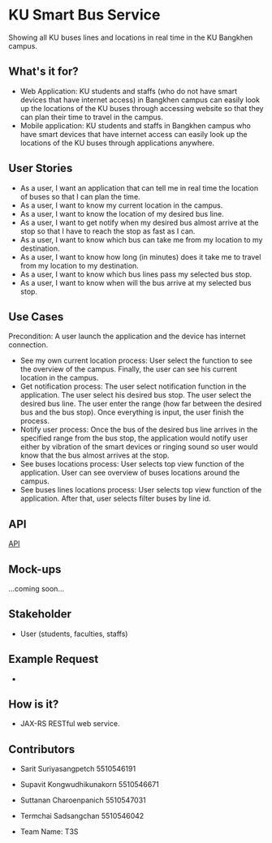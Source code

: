 # KU Smart Bus Service
Showing all KU buses lines and locations in real time in the KU Bangkhen campus.

## What's it for?
* Web Application: KU students and staffs (who do not have smart devices that have internet access) in Bangkhen campus can easily look up the locations of the KU buses through accessing website so that they can plan their time to travel in the campus.
* Mobile application: KU students and staffs in Bangkhen campus who have smart devices that have internet access can easily look up the locations of the KU buses through applications anywhere.

## User Stories
* As a user, I want an application that can tell me in real time the location of buses so that I can plan the time.
* As a user, I want to know my current location in the campus.
* As a user, I want to know the location of my desired bus line.
* As a user, I want to get notify when my desired bus almost arrive at the stop so that I have to reach the stop as fast as I can.
* As a user, I want to know which bus can take me from my location to my destination.
* As a user, I want to know how long (in minutes) does it take me to travel from my location to my destination.
* As a user, I want to know which bus lines pass my selected bus stop.
* As a user, I want to know when will the bus arrive at my selected bus stop.

## Use Cases
Precondition: A user launch the application and the device has internet connection.
* See my own current location process: User select the function to see the overview of the campus. Finally, the user can see his current location in the campus.
* Get notification process: The user select notification function in the application. The user select his desired bus stop. The user select the desired bus line. The user enter the range (how far between the desired bus and the bus stop). Once everything is input, the user finish the process.
* Notify user process: Once the bus of the desired bus line arrives in the specified range from the bus stop, the application would notify user either by vibration of the smart devices or ringing sound so user would know that the bus almost arrives at the stop.
* See buses locations process: User selects top view function of the application. User can see overview of buses locations around the campus.
* See buses lines locations process: User selects top view function of the application. After that, user selects filter buses by line id.

## API

[API](https://docs.google.com/document/d/1bQ04_zdIkMoU-EarHBBjsYQv5mKZXpe37UpgESOocSA/edit)

## Mock-ups
...coming soon...

## Stakeholder
* User (students, faculties, staffs)

## Example Request
*

## How is it?
* JAX-RS RESTful web service.

## Contributors
* Sarit Suriyasangpetch 5510546191
* Supavit Kongwudhikunakorn 5510546671
* Suttanan Charoenpanich 5510547031
* Termchai Sadsangchan 5510546042

* Team Name: T3S
